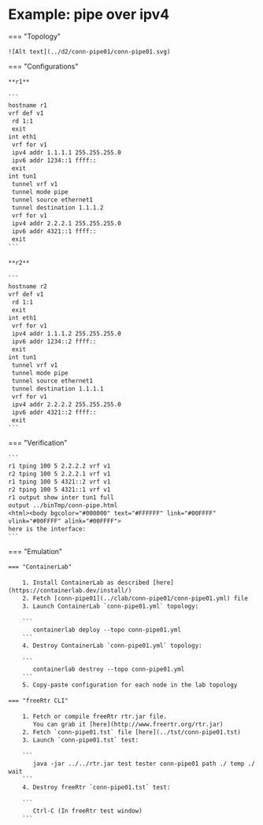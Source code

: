 # Example: pipe over ipv4

=== "Topology"

    ![Alt text](../d2/conn-pipe01/conn-pipe01.svg)

=== "Configurations"

    **r1**

    ```
    hostname r1
    vrf def v1
     rd 1:1
     exit
    int eth1
     vrf for v1
     ipv4 addr 1.1.1.1 255.255.255.0
     ipv6 addr 1234::1 ffff::
     exit
    int tun1
     tunnel vrf v1
     tunnel mode pipe
     tunnel source ethernet1
     tunnel destination 1.1.1.2
     vrf for v1
     ipv4 addr 2.2.2.1 255.255.255.0
     ipv6 addr 4321::1 ffff::
     exit
    ```

    **r2**

    ```
    hostname r2
    vrf def v1
     rd 1:1
     exit
    int eth1
     vrf for v1
     ipv4 addr 1.1.1.2 255.255.255.0
     ipv6 addr 1234::2 ffff::
     exit
    int tun1
     tunnel vrf v1
     tunnel mode pipe
     tunnel source ethernet1
     tunnel destination 1.1.1.1
     vrf for v1
     ipv4 addr 2.2.2.2 255.255.255.0
     ipv6 addr 4321::2 ffff::
     exit
    ```

=== "Verification"

    ```
    r1 tping 100 5 2.2.2.2 vrf v1
    r2 tping 100 5 2.2.2.1 vrf v1
    r1 tping 100 5 4321::2 vrf v1
    r2 tping 100 5 4321::1 vrf v1
    r1 output show inter tun1 full
    output ../binTmp/conn-pipe.html
    <html><body bgcolor="#000000" text="#FFFFFF" link="#00FFFF" vlink="#00FFFF" alink="#00FFFF">
    here is the interface:
    ```

=== "Emulation"

    === "ContainerLab"

        1. Install ContainerLab as described [here](https://containerlab.dev/install/)  
        2. Fetch [conn-pipe01](../clab/conn-pipe01/conn-pipe01.yml) file  
        3. Launch ContainerLab `conn-pipe01.yml` topology:  

        ```
           containerlab deploy --topo conn-pipe01.yml  
        ```
        4. Destroy ContainerLab `conn-pipe01.yml` topology:  

        ```
           containerlab destroy --topo conn-pipe01.yml  
        ```
        5. Copy-paste configuration for each node in the lab topology

    === "freeRtr CLI"

        1. Fetch or compile freeRtr rtr.jar file.  
           You can grab it [here](http://www.freertr.org/rtr.jar)  
        2. Fetch `conn-pipe01.tst` file [here](../tst/conn-pipe01.tst)  
        3. Launch `conn-pipe01.tst` test:  

        ```
           java -jar ../../rtr.jar test tester conn-pipe01 path ./ temp ./ wait
        ```
        4. Destroy freeRtr `conn-pipe01.tst` test:  

        ```
           Ctrl-C (In freeRtr test window)
        ```

